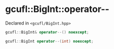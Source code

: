 # gcufl::BigInt::operator--
Declared in `<gcufl/BigInt.hpp>`
```cpp
gcufl::BigInt& operator--() noexcept;

gcufl::BigInt operator--(int) noexcept;
```
